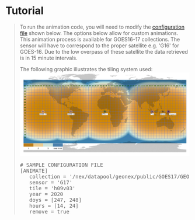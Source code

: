 # Tutorial
>
>
> To run the animation code, you will need to modify the [configuration file](../nex/config/config.toml) shown below. The options below allow for custom animations. This animation process is available for GOES16-17 collections. The sensor will have to correspond to the proper satellite e.g. 'G16' for GOES-16. Due to the low overpass of these satellite the data retrieved is in 15 minute intervals.
>
>The following graphic illustrates the tiling system used:
> <img src="img/globalgridsystem.png"/>
>
> <pre>
> # SAMPLE CONFIGURATION FILE
> [ANIMATE]
>    collection = '/nex/datapool/geonex/public/GOES17/GEONEX-L1G/'
>    sensor = 'G17'
>    tile = 'h09v03'
>    year = 2020
>    doys = [247, 248]
>    hours = [14, 24]
>    remove = true
></pre>